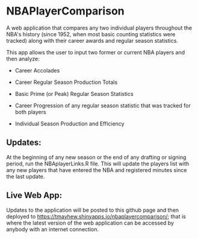 # NBAPlayerComparison

A web application that compares any two individual players throughout the NBA's history (since 1952, when most basic counting statistics were tracked) along with their career awards and regular season statistics. 

This app allows the user to input two former or current NBA players and then analyze:

* Career Accolades

* Career Regular Season Production Totals

* Basic Prime (or Peak) Regular Season Statistics

* Career Progression of any regular season statistic that was tracked for both players

* Individual Season Production and Efficiency

## Updates:

  At the beginning of any new season or the end of any drafting or signing period, run the NBAplayerLinks.R file. This will update the players list with any new players that have entered the NBA and registered minutes since the last update.
  
## Live Web App:

  Updates to the application will be posted to this github page and then deployed to https://tmayhew.shinyapps.io/nbaplayercomparison/; that is where the latest version of the web application can be accessed by anybody with an internet connection.
  




